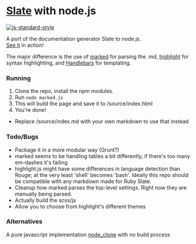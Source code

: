 [Slate](https://github.com/tripit/slate) with node.js
========
[![js-standard-style](https://cdn.rawgit.com/feross/standard/master/badge.svg)](https://github.com/feross/standard)

A port of the documentation generator Slate to node.js.  
[See it](http://jmanek.github.io/slate_node/) in action!

The major difference is the use of [marked](https://github.com/chjj/marked) for parsing the .md, [highlight](https://highlightjs.org/) for syntax highlighting, and [Handlebars](http://handlebarsjs.com/) for templating.  


### Running

1. Clone the repo, install the npm modules.
2. Run `node marked.js`
3. This will build the page and save it to /source/index.html 
4. You're done!  

- Replace /source/index.md with your own markdown to use that instead

### Todo/Bugs

- Package it in a more modular way (Grunt?)
- marked seems to be handling tables a bit differently, if there's too many em-dashes it's failing
- highlight.js might have some differences in language detection than Rouge; at the very least 'shell' becomes 'bash'.  Ideally this repo should be compatible with any markdown made for Ruby Slate.
- Cleanup how marked parses the top-level settings.  Right now they are manually being parsed.
- Actually build the scss/js
- Allow you to choose from highlight's different themes

### Alternatives
A pure javascript implementation [node_clone](https://github.com/jmanek/slate_clone) with no build process


